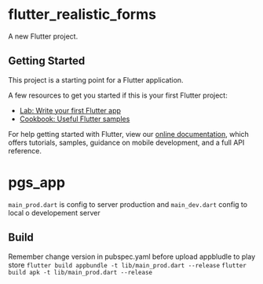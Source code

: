 # flutter_realistic_forms

A new Flutter project.

## Getting Started

This project is a starting point for a Flutter application.

A few resources to get you started if this is your first Flutter project:

- [Lab: Write your first Flutter app](https://flutter.io/docs/get-started/codelab)
- [Cookbook: Useful Flutter samples](https://flutter.io/docs/cookbook)

For help getting started with Flutter, view our 
[online documentation](https://flutter.io/docs), which offers tutorials, 
samples, guidance on mobile development, and a full API reference.
# pgs_app

`main_prod.dart` is config to server production and  `main_dev.dart` config to local o developement server 

## Build

Remember change version in pubspec.yaml before upload appbludle to play store
`flutter build appbundle -t lib/main_prod.dart --release`
`flutter build apk -t lib/main_prod.dart --release`

